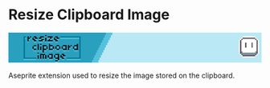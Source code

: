 # Resize Clipboard Image
![banner image](./assets/banner.png)

Aseprite extension used to resize the image stored on the clipboard.
